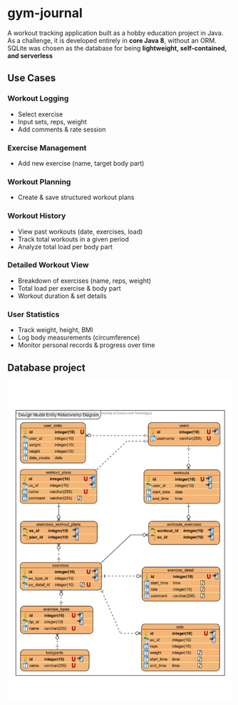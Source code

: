 # gym-journal
A workout tracking application built as a hobby education project in Java.  
As a challenge, it is developed entirely in **core Java 8**, without an ORM.  
SQLite was chosen as the database for being **lightweight, self-contained, and serverless**

## Use Cases
### Workout Logging
- Select exercise
- Input sets, reps, weight
- Add comments & rate session

### Exercise Management
- Add new exercise (name, target body part)

### Workout Planning
- Create & save structured workout plans

### Workout History
- View past workouts (date, exercises, load)
- Track total workouts in a given period
- Analyze total load per body part

### Detailed Workout View
- Breakdown of exercises (name, reps, weight)
- Total load per exercise & body part
- Workout duration & set details

### User Statistics
- Track weight, height, BMI
- Log body measurements (circumference)
- Monitor personal records & progress over time

## Database project
<img src="pictures/erd.png" alt="Opis obrazka" width="600">